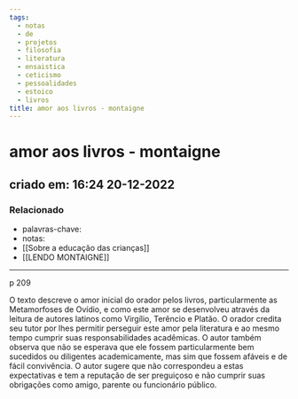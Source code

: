 ```yaml
---
tags:
  - notas
  - de
  - projetos
  - filosofia
  - literatura
  - ensaistica
  - ceticismo
  - pessoalidades
  - estoico
  - livros
title: amor aos livros - montaigne
---
```


# amor aos livros - montaigne

## criado em: 16:24 20-12-2022

### Relacionado

- palavras-chave: 
- notas: 
- [[Sobre a educação das crianças]]
- [[LENDO MONTAIGNE]]
---

p 209

O texto descreve o amor inicial do orador pelos livros, particularmente as Metamorfoses de Ovídio, e como este amor se desenvolveu através da leitura de autores latinos como Virgílio, Terêncio e Platão. O orador credita seu tutor por lhes permitir perseguir este amor pela literatura e ao mesmo tempo cumprir suas responsabilidades acadêmicas. O autor também observa que não se esperava que ele fossem particularmente bem sucedidos ou diligentes academicamente, mas sim que fossem afáveis e de fácil convivência. O autor sugere que não correspondeu a estas expectativas e tem a reputação de ser preguiçoso e não cumprir suas obrigações como amigo, parente ou funcionário público.
